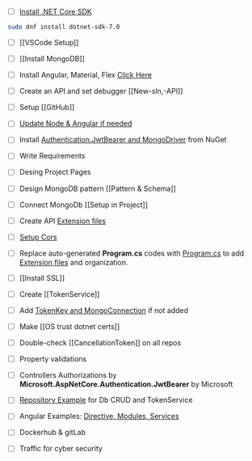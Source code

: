 - [ ] [Install .NET Core SDK](https://learn.microsoft.com/en-us/dotnet/core/install/linux?WT.mc_id=dotnet-35129-website)
```bash
sudo dnf install dotnet-sdk-7.0
```

- [ ] [[VSCode Setup]]

- [ ] [[Install MongoDB]]

- [ ] Install Angular, Material, Flex [Click Here](obsidian://open?vault=Advance%20Class&file=Programming%2FInstall%20and%20Create%20Angular%20Project)

- [ ] Create an API and set debugger [[New-sln,-API]]

- [ ] Setup [[GitHub]]

- [ ] [Update Node & Angular if needed](obsidian://open?vault=Advance%20Class&file=Programming%2FUpdate%20Node%20%26%20Angular)

- [ ] Install [Authentication.JwtBearer and MongoDriver](https://github.com/mrtabaa/HealthApp/blob/dotnet6/api/api.csproj) from NuGet

- [ ] Write Requirements

- [ ] Desing Project Pages

- [ ] Design MongoDB pattern [[Pattern & Schema]]

- [ ] Connect MongoDb [[Setup in Project]]

- [ ] Create API [Extension files](https://github.com/mrtabaa/HealthApp/tree/dotnet6/api/Extensions) 

- [ ] [Setup Cors](https://github.com/mrtabaa/HealthApp/blob/dotnet6/api/Extensions/ApplicationServiceExtensions.cs)

- [ ] Replace auto-generated **Program.cs** codes with [Program.cs](https://github.com/mrtabaa/HealthApp/blob/dotnet6/api/Program.cs) to add [Extension files](https://github.com/mrtabaa/HealthApp/tree/dotnet6/api/Extensions) and organization.

- [ ] [[Install SSL]]

- [ ] Create [[TokenService]]

- [ ] Add [TokenKey and MongoConnection](https://github.com/mrtabaa/HealthApp/blob/dotnet6/api/appsettings.Development.json) if not added

- [ ] Make [[OS trust dotnet certs]]

- [ ] Double-check [[CancellationToken]] on all repos

- [ ] Property validations

- [ ] Controllers Authorizations by **Microsoft.AspNetCore.Authentication.JwtBearer** by Microsoft

- [ ] [Repository Example](https://github.com/mrtabaa/HealthApp/blob/dotnet6/api/Repositories/LabsRepository.cs) for Db CRUD and TokenService

- [ ] Angular Examples: [Directive, Modules, Services](https://github.com/mrtabaa/HealthApp/tree/dotnet6/client/src/app)

- [ ] Dockerhub & gitLab

- [ ] Traffic for cyber security
